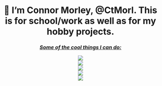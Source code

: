 <h1 align = "center"><b>
  👋 I’m Connor Morley, @CtMorl. This is for school/work as well as for my hobby projects.
  </b></h1>
  <h3 align = "center"><u><i>
  Some of the cool things I can do:
  </u></i></h3>
<p align = "center">
  <a href="https://skillicons.dev">
    <img src="https://skillicons.dev/icons?i=html,css,js,php,jquery"/>
    <br>
    <img src="https://skillicons.dev/icons?i=java,python,c,cpp"/>
    <br>
    <img src="https://skillicons.dev/icons?i=bash,git,vim,latex"/>
    <br>
    <img src="https://skillicons.dev/icons?i=discord,bots,github,gitlab,stackoverflow"/>
    <br>
    <img src="https://skillicons.dev/icons?i=linux,raspberrypi,bsd,plan9"/>
  </a>
</p>
